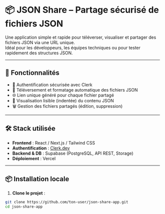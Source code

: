 # 📦 JSON Share – Partage sécurisé de fichiers JSON

Une application simple et rapide pour téléverser, visualiser et partager des fichiers JSON via une URL unique.  
Idéal pour les développeurs, les équipes techniques ou pour tester rapidement des structures JSON.

---

## 🚀 Fonctionnalités

- 🔐 Authentification sécurisée avec Clerk
- 🧾 Téléversement et formatage automatique des fichiers JSON
- 🌐 Lien unique généré pour chaque fichier partagé
- 👀 Visualisation lisible (indentée) du contenu JSON
- 🗑️ Gestion des fichiers partagés (édition, suppression)

---

## 🛠️ Stack utilisée

- **Frontend** : React / Next.js / Tailwind CSS  
- **Authentification** : [Clerk.dev](https://clerk.dev)  
- **Backend & DB** : Supabase (PostgreSQL, API REST, Storage)  
- **Déploiement** : Vercel

---

## 📦 Installation locale

1. **Clone le projet** :

```bash
git clone https://github.com/ton-user/json-share-app.git
cd json-share-app
